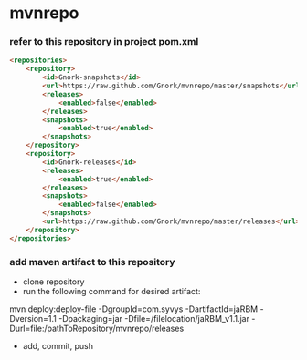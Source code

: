 mvnrepo
=======

### refer to this repository in project pom.xml
```html
<repositories>
	<repository>
		<id>Gnork-snapshots</id>
		<url>https://raw.github.com/Gnork/mvnrepo/master/snapshots</url>
		<releases>
			<enabled>false</enabled>
		</releases>
		<snapshots>
			<enabled>true</enabled>
		</snapshots>
	</repository>
	<repository>
		<id>Gnork-releases</id>
		<releases>
			<enabled>true</enabled>
		</releases>
		<snapshots>
			<enabled>false</enabled>
		</snapshots>
		<url>https://raw.github.com/Gnork/mvnrepo/master/releases</url>
	</repository>
</repositories>
```
### add maven artifact to this repository
* clone repository
* run the following command for desired artifact:

mvn deploy:deploy-file -DgroupId=com.syvys -DartifactId=jaRBM -Dversion=1.1 -Dpackaging=jar -Dfile=/filelocation/jaRBM_v1.1.jar -Durl=file:/pathToRepository/mvnrepo/releases

* add, commit, push
